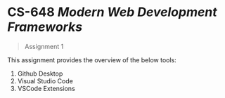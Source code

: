 # CS-648 _Modern Web Development Frameworks_

> Assignment 1

This assignment provides the overview of the below tools:
 1. Github Desktop
 2. Visual Studio Code
 3. VSCode Extensions




 


 

